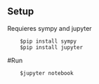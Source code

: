 ## Setup

Requieres sympy and jupyter

```
    $pip install sympy
    $pip install jupyter

```

#Run



```
    $jupyter notebook
```